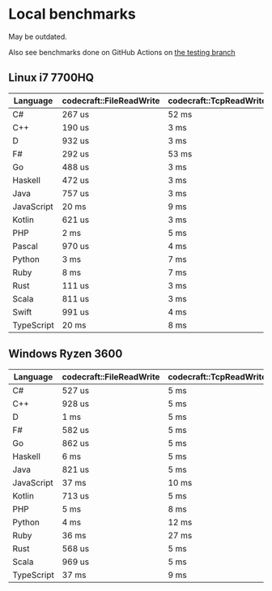 # Local benchmarks

May be outdated.

Also see benchmarks done on GitHub Actions on [the testing branch](https://github.com/kuviman/trans-gen/tree/testing)

## Linux i7 7700HQ

| Language | codecraft::FileReadWrite | codecraft::TcpReadWrite | example::FileReadWrite | example::TcpReadWrite |
| - | --- | --- | --- | --- |
| C# | 267 us | 52 ms | 77 us | 48 us |
| C++ | 190 us | 3 ms | 14 us | 69 us |
| D | 932 us | 3 ms | 72 us | 109 us |
| F# | 292 us | 53 ms | 84 us | 85 us |
| Go | 488 us | 3 ms | 123 us | 120 us |
| Haskell | 472 us | 3 ms | 71 us | 352 us |
| Java | 757 us | 3 ms | 300 us | 192 us |
| JavaScript | 20 ms | 9 ms | 307 us | 198 us |
| Kotlin | 621 us | 3 ms | 282 us | 94 us |
| PHP | 2 ms | 5 ms | 40 us | 107 us |
| Pascal | 970 us | 4 ms | 110 us | 84 us |
| Python | 3 ms | 7 ms | 77 us | 132 us |
| Ruby | 8 ms | 7 ms | 115 us | 91 us |
| Rust | 111 us | 3 ms | 9 us | 95 us |
| Scala | 811 us | 3 ms | 395 us | 153 us |
| Swift | 991 us | 4 ms | 30 us | 106 us |
| TypeScript | 20 ms | 8 ms | 305 us | 208 us |

## Windows Ryzen 3600

| Language | codecraft::FileReadWrite | codecraft::TcpReadWrite | example::FileReadWrite | example::TcpReadWrite |
| - | --- | --- | --- | --- |
| C# | 527 us | 5 ms | 269 us | 59 us |
| C++ | 928 us | 5 ms | 424 us | 45 us |
| D | 1 ms | 5 ms | 386 us | 65 us |
| F# | 582 us | 5 ms | 290 us | 77 us |
| Go | 862 us | 5 ms | 339 us | 51 us |
| Haskell | 6 ms | 5 ms | 1 ms | 61 us |
| Java | 821 us | 5 ms | 355 us | 89 us |
| JavaScript | 37 ms | 10 ms | 647 us | 204 us |
| Kotlin | 713 us | 5 ms | 347 us | 106 us |
| PHP | 5 ms | 8 ms | 224 us | 78 us |
| Python | 4 ms | 12 ms | 372 us | 147 us |
| Ruby | 36 ms | 27 ms | 959 us | 15 ms |
| Rust | 568 us | 5 ms | 439 us | 44 us |
| Scala | 969 us | 5 ms | 497 us | 152 us |
| TypeScript | 37 ms | 9 ms | 645 us | 195 us |